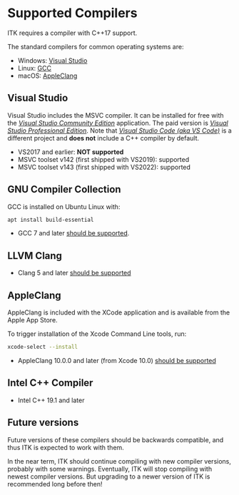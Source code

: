 # Supported Compilers

ITK requires a compiler with C++17 support.

The standard compilers for common operating systems are:

- Windows: [Visual Studio](#visual-studio)
- Linux: [GCC](#gnu-compiler-collection)
- macOS: [AppleClang](#appleclang)

## Visual Studio

Visual Studio includes the MSVC compiler. It can be installed for free with the [*Visual Studio Community Edition*](https://visualstudio.microsoft.com/vs/community/) application. The paid version is [*Visual Studio Professional Edition*](https://visualstudio.microsoft.com/vs/professional/). Note that [*Visual Studio Code (aka VS Code)*](https://code.visualstudio.com/) is a different project and **does not** include a C++ compiler by default.

* VS2017 and earlier: **NOT supported**
* MSVC toolset v142 (first shipped with VS2019): supported
* MSVC toolset v143 (first shipped with VS2022): supported

## GNU Compiler Collection

GCC is installed on Ubuntu Linux with:

```sh
apt install build-essential
```

* GCC 7 and later [should be supported](https://www.gnu.org/software/gcc/projects/cxx-status.html).

## LLVM Clang

* Clang 5 and later [should be supported](https://clang.llvm.org/cxx_status.html)

## AppleClang

AppleClang is included with the XCode application and is available from the Apple App Store.

To trigger installation of the Xcode Command Line tools, run:

```sh
xcode-select --install
```

* AppleClang 10.0.0 and later (from Xcode 10.0) [should be supported](https://en.wikipedia.org/wiki/Xcode#Version_history)

## Intel C++ Compiler

* Intel C++ 19.1 and later

## Future versions

Future versions of these compilers should be backwards compatible, and thus ITK is expected to work with them.

In the near term, ITK should continue compiling with new compiler versions, probably with some warnings. Eventually, ITK will stop compiling with newest compiler versions. But upgrading to a newer version of ITK is recommended long before then!
